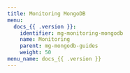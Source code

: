 ```yaml
---
title: Monitoring MongoDB
menu:
  docs_{{ .version }}:
    identifier: mg-monitoring-mongodb
    name: Monitoring
    parent: mg-mongodb-guides
    weight: 50
menu_name: docs_{{ .version }}
---
```

